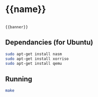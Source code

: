 # {{name}}

```

{{banner}}

```

## Dependancies (for Ubuntu)

```sh
sudo apt-get install nasm
sudo apt-get install xorriso
sudo apt-get install qemu
```

## Running

```sh
make
```

